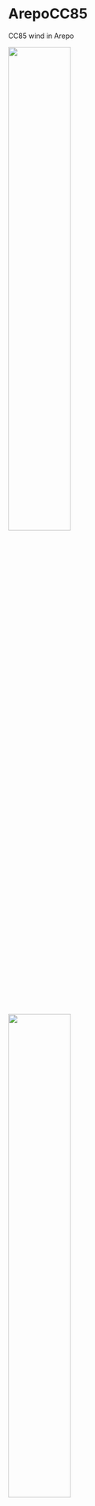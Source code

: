 # ArepoCC85
CC85 wind in Arepo

<img src="https://github.com/dutta-alankar/ArepoCC85/assets/39578361/9b6eb1b0-92f3-416e-9d1d-813f4dbc3da1" width="50%" height="50%"/>
<img src="https://github.com/dutta-alankar/ArepoCC85/assets/39578361/820e1656-e87a-4751-b60f-58770a5a3fc6" width="50%" height="50%"/>
<!---
![density-mesh](https://github.com/dutta-alankar/ArepoCC85/assets/39578361/820e1656-e87a-4751-b60f-58770a5a3fc6)
-->

